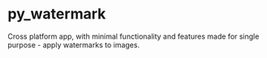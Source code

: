 # py_watermark

Cross platform app, with minimal functionality and features made for single purpose - apply watermarks to images.
